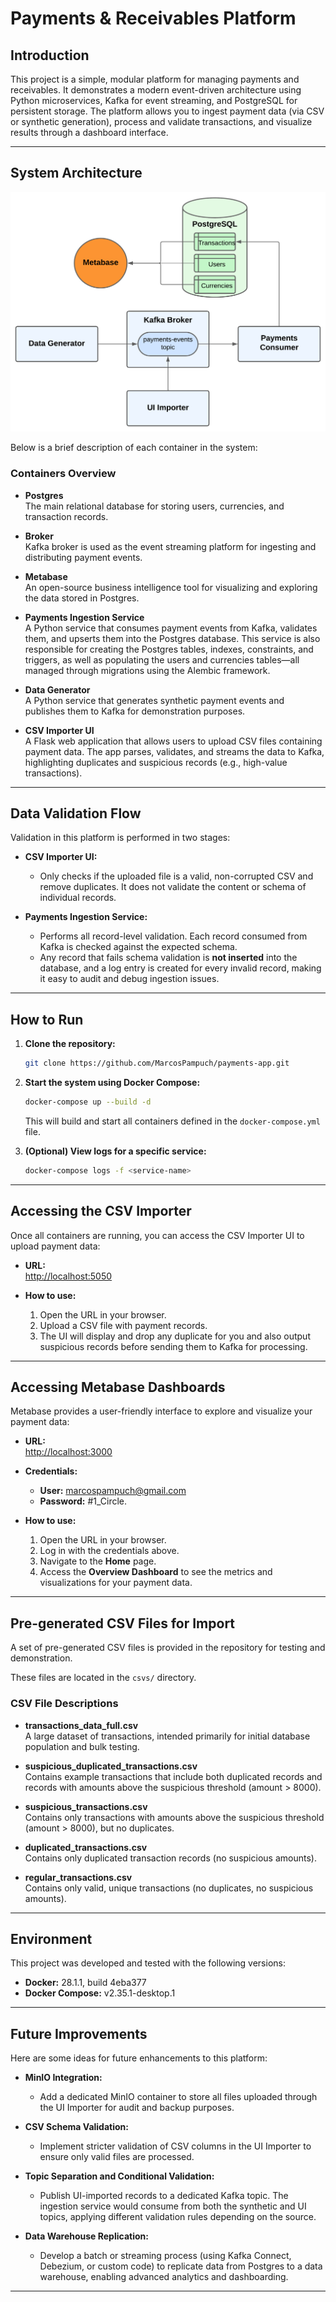 # Payments & Receivables Platform

## Introduction

This project is a simple, modular platform for managing payments and receivables. It demonstrates a modern event-driven architecture using Python microservices, Kafka for event streaming, and PostgreSQL for persistent storage. The platform allows you to ingest payment data (via CSV or synthetic generation), process and validate transactions, and visualize results through a dashboard interface.

---

## System Architecture

![System Architecture Diagram](./architecture.png)

Below is a brief description of each container in the system:

### Containers Overview

- **Postgres**  
  The main relational database for storing users, currencies, and transaction records.

- **Broker**  
  Kafka broker is used as the event streaming platform for ingesting and distributing payment events.

- **Metabase**  
  An open-source business intelligence tool for visualizing and exploring the data stored in Postgres.

- **Payments Ingestion Service**  
  A Python service that consumes payment events from Kafka, validates them, and upserts them into the Postgres database. This service is also responsible for creating the Postgres tables, indexes, constraints, and triggers, as well as populating the users and currencies tables—all managed through migrations using the Alembic framework.

- **Data Generator**  
  A Python service that generates synthetic payment events and publishes them to Kafka for demonstration purposes.

- **CSV Importer UI**  
  A Flask web application that allows users to upload CSV files containing payment data. The app parses, validates, and streams the data to Kafka, highlighting duplicates and suspicious records (e.g., high-value transactions).

---

## Data Validation Flow

Validation in this platform is performed in two stages:

- **CSV Importer UI:**
  - Only checks if the uploaded file is a valid, non-corrupted CSV and remove duplicates. It does not validate the content or schema of individual records.

- **Payments Ingestion Service:**
  - Performs all record-level validation. Each record consumed from Kafka is checked against the expected schema.
  - Any record that fails schema validation is **not inserted** into the database, and a log entry is created for every invalid record, making it easy to audit and debug ingestion issues.

---

## How to Run

1. **Clone the repository:**
   ```bash
   git clone https://github.com/MarcosPampuch/payments-app.git
   ```

2. **Start the system using Docker Compose:**
   ```bash
   docker-compose up --build -d
   ```
   This will build and start all containers defined in the `docker-compose.yml` file.

3. **(Optional) View logs for a specific service:**
   ```bash
   docker-compose logs -f <service-name>
   ```

---

## Accessing the CSV Importer

Once all containers are running, you can access the CSV Importer UI to upload payment data:

- **URL:**  
  [http://localhost:5050](http://localhost:5050)

- **How to use:**  
  1. Open the URL in your browser.
  2. Upload a CSV file with payment records.
  3. The UI will display and drop any duplicate for you and also output suspicious records before sending them to Kafka for processing.

---

## Accessing Metabase Dashboards

Metabase provides a user-friendly interface to explore and visualize your payment data:

- **URL:**  
  [http://localhost:3000](http://localhost:3000)

- **Credentials:**
  - **User:** marcospampuch@gmail.com
  - **Password:** #1_Circle.

- **How to use:**  
  1. Open the URL in your browser.
  2. Log in with the credentials above.
  3. Navigate to the **Home** page.
  4. Access the **Overview Dashboard** to see the metrics and visualizations for your payment data.

---

## Pre-generated CSV Files for Import

A set of pre-generated CSV files is provided in the repository for testing and demonstration.

These files are located in the `csvs/` directory.

### CSV File Descriptions

- **transactions_data_full.csv**  
  A large dataset of transactions, intended primarily for initial database population and bulk testing.

- **suspicious_duplicated_transactions.csv**  
  Contains example transactions that include both duplicated records and records with amounts above the suspicious threshold (amount > 8000).

- **suspicious_transactions.csv**  
  Contains only transactions with amounts above the suspicious threshold (amount > 8000), but no duplicates.

- **duplicated_transactions.csv**  
  Contains only duplicated transaction records (no suspicious amounts).

- **regular_transactions.csv**  
  Contains only valid, unique transactions (no duplicates, no suspicious amounts).

---

## Environment

This project was developed and tested with the following versions:

- **Docker:** 28.1.1, build 4eba377
- **Docker Compose:** v2.35.1-desktop.1

---

## Future Improvements

Here are some ideas for future enhancements to this platform:

- **MinIO Integration:**
  - Add a dedicated MinIO container to store all files uploaded through the UI Importer for audit and backup purposes.

- **CSV Schema Validation:**
  - Implement stricter validation of CSV columns in the UI Importer to ensure only valid files are processed.

- **Topic Separation and Conditional Validation:**
  - Publish UI-imported records to a dedicated Kafka topic. The ingestion service would consume from both the synthetic and UI topics, applying different validation rules depending on the source.

- **Data Warehouse Replication:**
  - Develop a batch or streaming process (using Kafka Connect, Debezium, or custom code) to replicate data from Postgres to a data warehouse, enabling advanced analytics and dashboarding.

---

